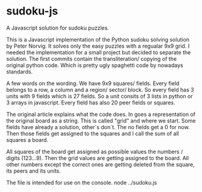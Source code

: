 # sudoku-js
A Javascript solution for sudoku puzzles.

This is a Javascript implementation of the Python sudoku solving solution by Peter Norvig.
It solves only the easy puzzles with a regualar 9x9 grid.
I needed the implementation for a small project but decided to separate the solution. The first commits contain the transliteration/ copying of the original python code. Which is pretty ugly spaghetti code by nowadays standards. 

A few words on the wording. We have 9x9 squares/ fields. Every field belongs to a row, a column and a region/ sector/ block. So every field has 3 units with 9 fields which is 27 fields. So a unit consits of 3 lists in python or 3 arrays in javascript.
Every field has also 20 peer fields or squares. 

The original article explains what the code does. In goes a representation of the original  board as a string. This is called "grid" and where we start. Some fields have already a solution, other´s don´t. The no fields get a 0 for now. Then those fields get assigned to the squares and I call the sum of all squares a board. 

All squares of the board get assigned as possible values the numbers / digits (123...9). Then the grid values are getting assigned to the board. All other numbers except the correct ones are getting deleted from the square, its peers and its units.

The file is intended for use on the console.
node ../sudoku.js 
